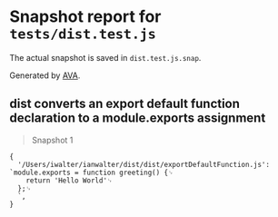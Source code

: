 # Snapshot report for `tests/dist.test.js`

The actual snapshot is saved in `dist.test.js.snap`.

Generated by [AVA](https://ava.li).

## dist converts an export default function declaration to a module.exports assignment

> Snapshot 1

    {
      '/Users/iwalter/ianwalter/dist/dist/exportDefaultFunction.js': `module.exports = function greeting() {␊
        return 'Hello World'␊
      };␊
      `,
    }
